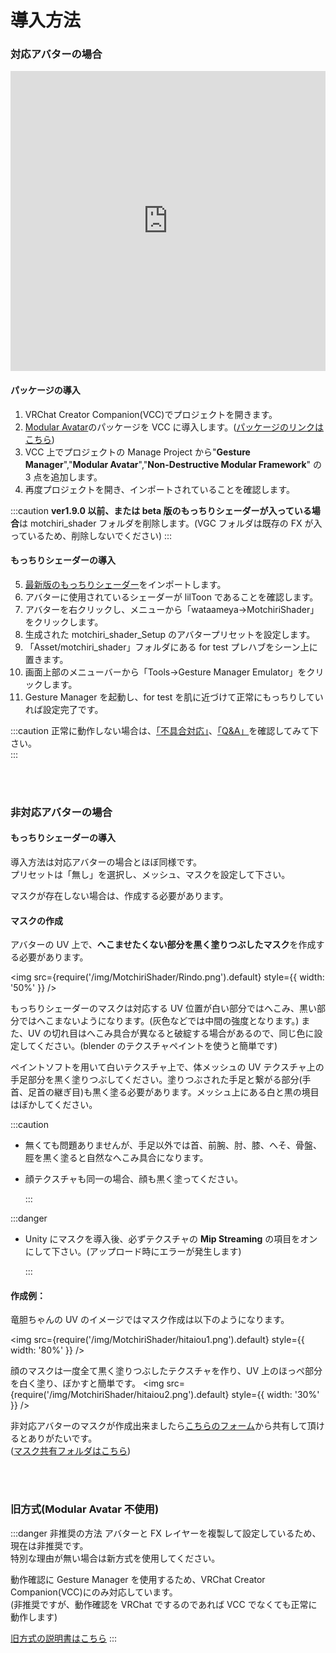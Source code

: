 # 導入方法

### 対応アバターの場合

<iframe width="100%" height="480" src="https://www.youtube.com/embed/BnpupxYl1XA?si=242cx5mi2yY1-sgL" title="YouTube video player" frameBorder="0" allow="accelerometer; autoplay; clipboard-write; encrypted-media; gyroscope; picture-in-picture; web-share" allowFullScreen></iframe>

#### パッケージの導入

1. VRChat Creator Companion(VCC)でプロジェクトを開きます。
2. [Modular Avatar](https://modular-avatar.nadena.dev/ja/)のパッケージを VCC に導入します。([パッケージのリンクはこちら](vcc://vpm/addRepo?url=https://vpm.nadena.dev/vpm.json))
3. VCC 上でプロジェクトの Manage Project から"**Gesture Manager**","**Modular Avatar**","**Non-Destructive Modular Framework**" の 3 点を追加します。
4. 再度プロジェクトを開き、インポートされていることを確認します。

:::caution
**ver1.9.0 以前、または beta 版のもっちりシェーダーが入っている場合**は motchiri_shader フォルダを削除します。(VGC フォルダは既存の FX が入っているため、削除しないでください)
:::

#### もっちりシェーダーの導入

5. [最新版のもっちりシェーダー](https://wataame89.booth.pm/items/4108136)をインポートします。
6. アバターに使用されているシェーダーが lilToon であることを確認します。
7. アバターを右クリックし、メニューから「wataameya→MotchiriShader」をクリックします。
8. 生成された motchiri_shader_Setup のアバタープリセットを設定します。
9. 「Asset/motchiri_shader」フォルダにある for test プレハブをシーン上に置きます。
10. 画面上部のメニューバーから「Tools→Gesture Manager Emulator」をクリックします。
11. Gesture Manager を起動し、for test を肌に近づけて正常にもっちりしていれば設定完了です。

:::caution
正常に動作しない場合は、[「不具合対応」](https://wataame89.github.io/documents-wataameya/motchiriShader/howtouse/addition)、[「Q&A」](https://wataame89.github.io/documents-wataameya/motchiriShader/qa)を確認してみて下さい。  
:::

<br/>
<br/>

### 非対応アバターの場合

<!-- <iframe width="100%" height="480" src="https://www.youtube.com/embed/BYJZBUt0f_w?si=W9nI2fAhSIp5ubg8" title="YouTube video player" frameBorder="0" allow="accelerometer; autoplay; clipboard-write; encrypted-media; gyroscope; picture-in-picture; web-share" allowFullScreen></iframe> -->

#### もっちりシェーダーの導入

導入方法は対応アバターの場合とほぼ同様です。  
プリセットは「無し」を選択し、メッシュ、マスクを設定して下さい。

マスクが存在しない場合は、作成する必要があります。

#### マスクの作成

アバターの UV 上で、**へこませたくない部分を黒く塗りつぶしたマスク**を作成する必要があります。

<img
src={require('/img/MotchiriShader/Rindo.png').default}
style={{ width: '50%' }}
/>

もっちりシェーダーのマスクは対応する UV 位置が白い部分ではへこみ、黒い部分ではへこまないようになります。(灰色などでは中間の強度となります。)
また、UV の切れ目はへこみ具合が異なると破綻する場合があるので、同じ色に設定してください。(blender のテクスチャペイントを使うと簡単です)

ペイントソフトを用いて白いテクスチャ上で、体メッシュの UV テクスチャ上の手足部分を黒く塗りつぶしてください。塗りつぶされた手足と繋がる部分(手首、足首の継ぎ目)も黒く塗る必要があります。メッシュ上にある白と黒の境目はぼかしてください。

:::caution

- 無くても問題ありませんが、手足以外では首、前腕、肘、膝、へそ、骨盤、脛を黒く塗ると自然なへこみ具合になります。
- 顔テクスチャも同一の場合、顔も黒く塗ってください。

  :::

:::danger

- Unity にマスクを導入後、必ずテクスチャの **Mip Streaming** の項目をオンにして下さい。(アップロード時にエラーが発生します)

  :::

#### 作成例：

竜胆ちゃんの UV のイメージではマスク作成は以下のようになります。

<img
src={require('/img/MotchiriShader/hitaiou1.png').default}
style={{ width: '80%' }}
/>

顔のマスクは一度全て黒く塗りつぶしたテクスチャを作り、UV 上のほっぺ部分を白く塗り、ぼかすと簡単です。
<img
src={require('/img/MotchiriShader/hitaiou2.png').default}
style={{ width: '30%' }}
/>

非対応アバターのマスクが作成出来ましたら[こちらのフォーム](https://forms.gle/KLTTSqsE4qs8uvfN8)から共有して頂けるとありがたいです。  
([マスク共有フォルダはこちら](https://drive.google.com/drive/folders/1stqqIn21kCK0fb2n-9iuPANs1vyrfCKaCaRX-rHcl3V3LFspC_EzBBgI0mktw_Ot9TtHXLb9?usp=sharing))

<br/>
<br/>

### 旧方式(Modular Avatar 不使用)

:::danger 非推奨の方法
アバターと FX レイヤーを複製して設定しているため、現在は非推奨です。  
特別な理由が無い場合は新方式を使用してください。

動作確認に Gesture Manager を使用するため、VRChat Creator Companion(VCC)にのみ対応しています。  
(非推奨ですが、動作確認を VRChat でするのであれば VCC でなくても正常に動作します)

[旧方式の説明書はこちら](https://docs.google.com/document/d/12P_FFVJuNOV73QjRfC3pZ4aRZqmnqr281_yjS4hq_uY/edit?usp=share_link)
:::
